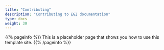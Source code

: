```yaml
---
title: "Contributing"
description: "Contributing to EGI documentation"
type: docs
weight: 30
---
```


{{% pageinfo %}}
This is a placeholder page that shows you how to use this template site.
{{% /pageinfo %}}
